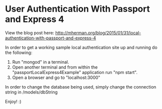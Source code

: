 # User Authentication With Passport and Express 4

View the blog post here: http://mherman.org/blog/2015/01/31/local-authentication-with-passport-and-express-4

In order to get a working sample local authentication site up and running do the following:

1. Run "mongod" in a terminal.
2. Open another terminal and from within the "passportLocalExpress4Example" application run "npm start".
3. Open a browser and go to "localhost:3000"

In order to change the database being used, simply change the connection string in /models/dbString

Enjoy! :)
